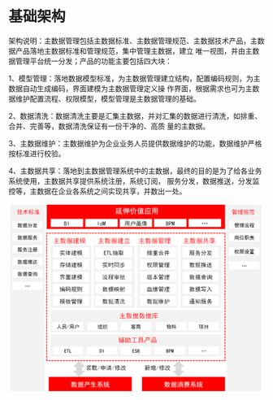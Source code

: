 # 基础架构

架构说明：主数据管理包括主数据标准、主数据管理规范、主数据技术产品，主数据产品落地主数据标准和管理规范，集中管理主数据，建立
             唯一视图，并由主数据管理平台统一分发；产品的功能主要包括四大块：
			 
1、模型管理：落地数据模型标准，为主数据管理建立结构，配置编码规则，为主数据自动生成编码，界面建模为主数据管理定义操
			    作界面，根据需求也可为主数据维护配置流程、权限模型，模型管理是主数据管理的基础。
				
2、数据清洗：数据清洗主要是汇集主数据，并对汇集的数据进行清洗，如排重、合并、完善等，数据清洗保证有一份干净的、高质
				量的主数据。
				
3、主数据维护：主数据维护为企业业务人员提供数据维护的功能，数据维护严格按标准进行校验。
			 
4、主数据共享：落地到主数据管理系统中的主数据，最终的目的是为了给各业务系统使用，主数据共享提供系统注册，系统订阅，
				服务分发，数据推送，分发监控等，主数据在企业各系统之间实现共享，并数出一处。
				
				
![](/articles/mdm/1-/images/1.png)
             